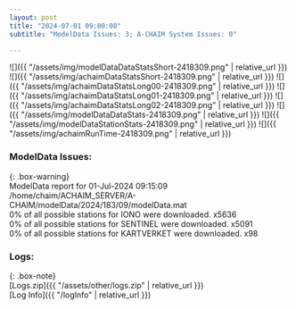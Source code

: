 ```yaml
---
layout: post
title: "2024-07-01 09:00:00"
subtitle: "ModelData Issues: 3; A-CHAIM System Issues: 0"

---
```


![]({{ "/assets/img/modelDataDataStatsShort-2418309.png" | relative_url }})
![]({{ "/assets/img/achaimDataStatsShort-2418309.png" | relative_url }})
![]({{ "/assets/img/achaimDataStatsLong00-2418309.png" | relative_url }})
![]({{ "/assets/img/achaimDataStatsLong01-2418309.png" | relative_url }})
![]({{ "/assets/img/achaimDataStatsLong02-2418309.png" | relative_url }})
![]({{ "/assets/img/modelDataDataStats-2418309.png" | relative_url }})
![]({{ "/assets/img/modelDataStationStats-2418309.png" | relative_url }})
![]({{ "/assets/img/achaimRunTime-2418309.png" | relative_url }})


### ModelData Issues:  
  
{: .box-warning}  
 ModelData report for 01-Jul-2024 09:15:09   
 /home/chaim/ACHAIM_SERVER/A-CHAIM/modelData/2024/183/09/modelData.mat   
 0% of all possible stations for IONO were downloaded. x5636   
 0% of all possible stations for SENTINEL were downloaded. x5091   
 0% of all possible stations for KARTVERKET were downloaded. x98   
  


### Logs:  
  
{: .box-note}  
[Logs.zip]({{ "/assets/other/logs.zip" | relative_url }})  
[Log Info]({{ "/logInfo" | relative_url }})  
